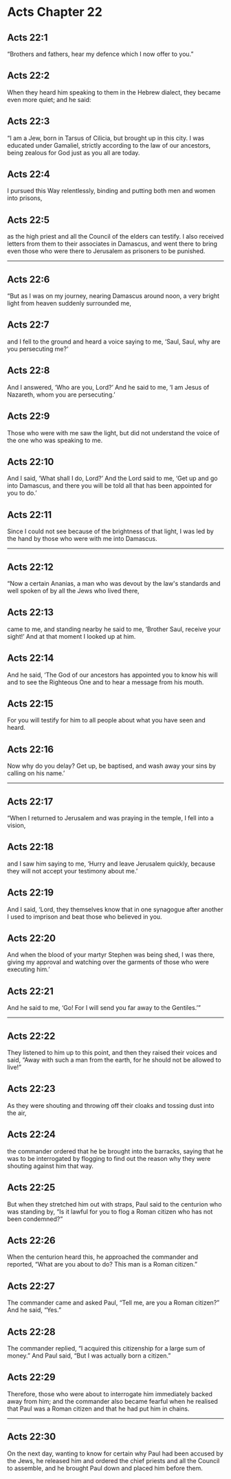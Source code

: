 # Acts Chapter 22

## Acts 22:1

“Brothers and fathers, hear my defence which I now offer to you.”

## Acts 22:2

When they heard him speaking to them in the Hebrew dialect, they became even more quiet; and he said:

## Acts 22:3

“I am a Jew, born in Tarsus of Cilicia, but brought up in this city. I was educated under Gamaliel, strictly according to the law of our ancestors, being zealous for God just as you all are today.

## Acts 22:4

I pursued this Way relentlessly, binding and putting both men and women into prisons,

## Acts 22:5

as the high priest and all the Council of the elders can testify. I also received letters from them to their associates in Damascus, and went there to bring even those who were there to Jerusalem as prisoners to be punished.

---

## Acts 22:6

“But as I was on my journey, nearing Damascus around noon, a very bright light from heaven suddenly surrounded me,

## Acts 22:7

and I fell to the ground and heard a voice saying to me, ‘Saul, Saul, why are you persecuting me?’

## Acts 22:8

And I answered, ‘Who are you, Lord?’ And he said to me, ‘I am Jesus of Nazareth, whom you are persecuting.’

## Acts 22:9

Those who were with me saw the light, but did not understand the voice of the one who was speaking to me.

## Acts 22:10

And I said, ‘What shall I do, Lord?’ And the Lord said to me, ‘Get up and go into Damascus, and there you will be told all that has been appointed for you to do.’

## Acts 22:11

Since I could not see because of the brightness of that light, I was led by the hand by those who were with me into Damascus.

---

## Acts 22:12

“Now a certain Ananias, a man who was devout by the law's standards and well spoken of by all the Jews who lived there,

## Acts 22:13

came to me, and standing nearby he said to me, ‘Brother Saul, receive your sight!’ And at that moment I looked up at him.

## Acts 22:14

And he said, ‘The God of our ancestors has appointed you to know his will and to see the Righteous One and to hear a message from his mouth.

## Acts 22:15

For you will testify for him to all people about what you have seen and heard.

## Acts 22:16

Now why do you delay? Get up, be baptised, and wash away your sins by calling on his name.’

---

## Acts 22:17

“When I returned to Jerusalem and was praying in the temple, I fell into a vision,

## Acts 22:18

and I saw him saying to me, ‘Hurry and leave Jerusalem quickly, because they will not accept your testimony about me.’

## Acts 22:19

And I said, ‘Lord, they themselves know that in one synagogue after another I used to imprison and beat those who believed in you.

## Acts 22:20

And when the blood of your martyr Stephen was being shed, I was there, giving my approval and watching over the garments of those who were executing him.’

## Acts 22:21

And he said to me, ‘Go! For I will send you far away to the Gentiles.’”

---

## Acts 22:22

They listened to him up to this point, and then they raised their voices and said, “Away with such a man from the earth, for he should not be allowed to live!”

## Acts 22:23

As they were shouting and throwing off their cloaks and tossing dust into the air,

## Acts 22:24

the commander ordered that he be brought into the barracks, saying that he was to be interrogated by flogging to find out the reason why they were shouting against him that way.

## Acts 22:25

But when they stretched him out with straps, Paul said to the centurion who was standing by, “Is it lawful for you to flog a Roman citizen who has not been condemned?”

## Acts 22:26

When the centurion heard this, he approached the commander and reported, “What are you about to do? This man is a Roman citizen.”

## Acts 22:27

The commander came and asked Paul, “Tell me, are you a Roman citizen?” And he said, “Yes.”

## Acts 22:28

The commander replied, “I acquired this citizenship for a large sum of money.” And Paul said, “But I was actually born a citizen.”

## Acts 22:29

Therefore, those who were about to interrogate him immediately backed away from him; and the commander also became fearful when he realised that Paul was a Roman citizen and that he had put him in chains.

---

## Acts 22:30

On the next day, wanting to know for certain why Paul had been accused by the Jews, he released him and ordered the chief priests and all the Council to assemble, and he brought Paul down and placed him before them.
